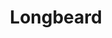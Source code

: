 ---
title: Longbeard
developer: Joe Williamson
image: Longbeard.jpg
link: https://joecreates.itch.io/longbeard
flash: https://joecreates.itch.io/longbeard
---
